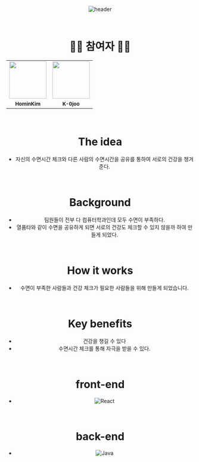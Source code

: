 <div align=center>

![header](https://capsule-render.vercel.app/api?type=waving&color=timeAuto&height=300&section=header&text=Sleep%20Keeper%&fontSize=50&animation=twinkling)

</br>

# 🙋‍♀️ 참여자 🙋‍♂️
<table>
  <tr>
    <td align="center">
      <a href="https://github.com/HominKim">
      <img src="https://avatars.githubusercontent.com/u/88646511?v=4?s=100" width="100px;" alt="">
    </td>
      <td align="center"><a href="https://githun.com/K-0joo">
      <img src="https://avatars.githubusercontent.com/u/83263735?v=4?s=100" width="100px;" alt="">
    </td>
  </tr>
  <tr>
    <td align="center">
      <sub>
        <b>
          HominKim
        </b>
    </td>
    <td align="center">
      <sub>
        <b>
          K-0joo
        </b>
     </td>     
  </tr>
</table>

</br>

# The idea
- 자신의 수면시간 체크와 다른 사람의 수면시간을 공유를 통하여 서로의 건강을 챙겨준다.

</br>

# Background
- 팀원들이 전부 다 컴퓨터학과인데 모두 수면이 부족하다.
- 열품타와 같이 수면을 공유하게 되면 서로의 건강도 체크할 수 있지 않을까 하여 만들게 되었다.

</br>

# How it works
- 수면이 부족한 사람들과 건강 체크가 필요한 사람들을 위해 만들게 되었습니다.

</br>

# Key benefits
- 건강을 챙길 수 있다
- 수면시간 체크를 통해 자극을 받을 수 있다.

</br>

# front-end
- ![React](https://img.shields.io/badge/react-%2320232a.svg?style=for-the-badge&logo=react&logoColor=%2361DAFB)

</br>

# back-end
- ![Java](https://img.shields.io/badge/java-%23ED8B00.svg?style=for-the-badge&logo=java&logoColor=white)

